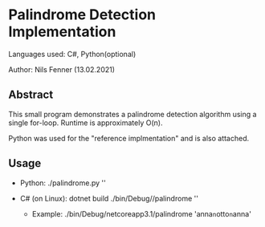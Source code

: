 # Palindrome Detection Implementation

Languages used: C#, Python(optional)

Author: Nils Fenner (13.02.2021)

## Abstract

This small program demonstrates a palindrome detection algorithm using a single for-loop.
Runtime is approximately O(n).

Python was used for the "reference implmentation" and is also attached.

## Usage

- Python:
    ./palindrome.py '<arbitrary text to test>'

- C# (on Linux):
    dotnet build
    ./bin/Debug/<dotnet version>/palindrome '<arbitrary text to test>'
    - Example: ./bin/Debug/netcoreapp3.1/palindrome 'anna`n`otto`n`anna'
